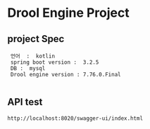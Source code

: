 # Drool Engine Project 

## project Spec 
````
 언어  :  kotlin 
 spring boot version :  3.2.5
 DB :  mysql 
 Drool engine version : 7.76.0.Final
   
````

## API test
```
http://localhost:8020/swagger-ui/index.html
```

